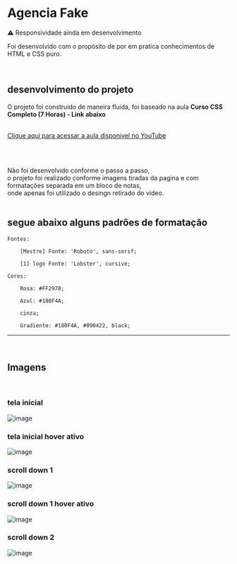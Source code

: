 # Agencia Fake

⚠️ Responsividade ainda em desenvolvimento

Foi desenvolvido com o propósito de por em pratica conhecimentos de <br>
HTML e CSS puro.

<br>
<br\>


## desenvolvimento do projeto

O projeto foi construido de maneira fluida, foi baseado na aula <b>Curso CSS Completo (7 Horas) - Link abaixo</b> <br>
<br>

<a href="https://youtu.be/w1J6gY40yMo?t=20810">Clique aqui para acessar a aula disponivel no YouTube</a>

<br>
<br>

Não foi desenvolvido conforme o passo a passo,<br>
o projeto foi realizado conforme imagens tiradas da pagina e com formatações separada em um bloco de notas,<br>
onde apenas foi utilizado o desingn retirado do video. <br><br>

## segue abaixo alguns padrões de formatação


	Fontes:

		[Mestre] Fonte: 'Roboto', sans-serif;

		[1] logo Fonte: 'Lobster', cursive;
	
	Cores: 
  
		Rosa: #FF2978;

		Azul: #180F4A;

		cinza;

		Gradiente: #180F4A, #090422, black;

-----------------------------------------------------------------------
<br>

## Imagens 

<br>

### tela inicial

![image](https://user-images.githubusercontent.com/13606584/199567157-863336eb-bbdc-4360-8fbe-865cec8ce506.png)

### tela inicial hover ativo

![image](https://user-images.githubusercontent.com/13606584/199568182-938374d8-47ad-46b4-a033-4408bcfe43a7.png)


### scroll down 1

![image](https://user-images.githubusercontent.com/13606584/199567251-b868d0c5-c4b2-4bf1-af40-417863c8344d.png)

### scroll down 1 hover ativo

![image](https://user-images.githubusercontent.com/13606584/199567502-9a1de352-f20f-4c94-b7ec-2dea9d2f022e.png)

### scroll down 2

![image](https://user-images.githubusercontent.com/13606584/199568341-adfea59e-83ee-4f06-84e7-48eaea15a319.png)

